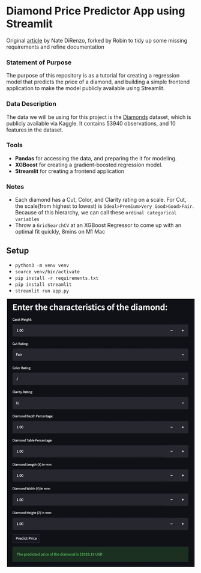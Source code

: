 # Diamond Price Predictor App using Streamlit #
Original [article](https://medium.com/towards-data-science/deploying-ml-models-using-streamlit-5d6212453bdd) by Nate DiRenzo, forked by Robin to tidy up some missing requirements and refine documentation

### Statement of Purpose
The purpose of this repository is as a tutorial for creating a regression model that predicts the price of a diamond, and building a simple frontend application to make the model publicly available using Streamlit.

### Data Description
The data we will be using for this project is the [Diamonds](https://www.kaggle.com/datasets/shivam2503/diamonds) dataset, which is publicly available via Kaggle. It contains 53940 observations, and 10 features in the dataset.

### Tools
- **Pandas** for accessing the data, and preparing the it for modeling.
- **XGBoost** for creating a gradient-boosted regression model.
- **Streamlit** for creating a frontend application

### Notes
- Each diamond has a Cut, Color, and Clarity rating on a scale. For Cut, the scale(from highest to lowest) is `Ideal>Premium>Very Good>Good>Fair`. Because of this hierarchy, we can call these `ordinal categorical variables` 
- Throw a `GridSearchCV` at an XGBoost Regressor to come up with an optimal fit quickly, 8mins on M1 Mac

## Setup
* `python3 -m venv venv`
* `source venv/bin/activate`
* `pip install -r requirements.txt`
* `pip install streamlit`
* `streamlit run app.py`

<p align="center">
<img src="app.jpg" width="500">
</p>